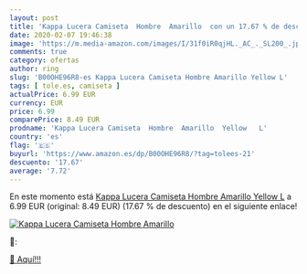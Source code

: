 ```yaml
---
layout: post
title: 'Kappa Lucera Camiseta  Hombre  Amarillo  con un 17.67 % de descuento'
date: 2020-02-07 19:46:38
image: 'https://m.media-amazon.com/images/I/31f0iR0qjHL._AC_._SL200_.jpg'
comments: true
category: ofertas
author: ring
slug: 'B00OHE96R8-es Kappa Lucera Camiseta Hombre Amarillo Yellow L'
tags: [ tole.es, camiseta ]
actualPrice: 6.99 EUR
currency: EUR
price: 6.99
comparePrice: 8.49 EUR
prodname: 'Kappa Lucera Camiseta  Hombre  Amarillo  Yellow   L'
country: 'es'
flag: '🇪🇸'
buyurl: 'https://www.amazon.es/dp/B00OHE96R8/?tag=tolees-21'
descuento: '17.67'
average: '7.72'
---
```


En este momento está [Kappa Lucera Camiseta  Hombre  Amarillo  Yellow   L](https://www.amazon.es/dp/B00OHE96R8/?tag=tolees-21) a 6.99 EUR (original: 8.49 EUR) (17.67 %  de descuento) en el siguiente enlace!

[![Kappa Lucera Camiseta  Hombre  Amarillo ](https://m.media-amazon.com/images/I/31f0iR0qjHL._AC_._SL200_.jpg)](https://www.amazon.es/dp/B00OHE96R8/?tag=tolees-21)

🔎:


[🛒 Aquí!!!](https://www.amazon.es/dp/B00OHE96R8/?tag=tolees-21)
